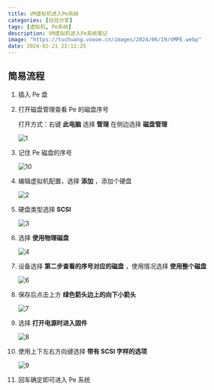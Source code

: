```yaml
---
title: VM虚拟机进入Pe系统
categories: [经验分享]
tags: [虚拟机, Pe系统]
description: VM虚拟机进入Pe系统笔记
image: "https://tuchuang.voooe.cn/images/2024/06/19/VMPE.webp"
date: 2024-02-21 22:11:25
---
```


## 简易流程

1. 插入 Pe 盘

2. 打开磁盘管理查看 Pe 的磁盘序号

   打开方式：右键 **此电脑** 选择 **管理** 在侧边选择 **磁盘管理**

   ![1](https://tuchuang.voooe.cn/images/2024/02/21/1.webp)

3. 记住 Pe 磁盘的序号

   ![10](https://tuchuang.voooe.cn/images/2024/02/21/5.webp)

4. 编辑虚拟机配置，选择 **添加** ，添加个硬盘

   ![2](https://tuchuang.voooe.cn/images/2024/02/21/2.webp)

5. 硬盘类型选择 **SCSI**

   ![3](https://tuchuang.voooe.cn/images/2024/02/21/3.webp)

6. 选择 **使用物理磁盘**

   ![4](https://tuchuang.voooe.cn/images/2024/02/21/4.webp)

7. 设备选择 **第二步查看的序号对应的磁盘** ，使用情况选择 **使用整个磁盘**

   ![6](https://tuchuang.voooe.cn/images/2024/02/21/6.webp)

8. 保存后点击上方 **绿色箭头边上的向下小箭头**

   ![7](https://tuchuang.voooe.cn/images/2024/02/21/7.webp)

9. 选择 **打开电源时进入固件**

   ![8](https://tuchuang.voooe.cn/images/2024/02/21/8.webp)

10. 使用上下左右方向键选择 **带有 SCSI 字样的选项**

    ![9](https://tuchuang.voooe.cn/images/2024/02/21/9.webp)

11. 回车确定即可进入 Pe 系统
